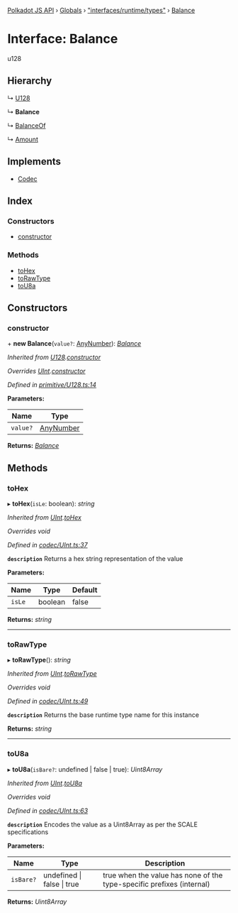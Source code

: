 [Polkadot JS API](../README.md) › [Globals](../globals.md) › ["interfaces/runtime/types"](../modules/_interfaces_runtime_types_.md) › [Balance](_interfaces_runtime_types_.balance.md)

# Interface: Balance

u128

## Hierarchy

  ↳ [U128](../classes/_primitive_u128_.u128.md)

  ↳ **Balance**

  ↳ [BalanceOf](_interfaces_runtime_types_.balanceof.md)

  ↳ [Amount](_interfaces_deprecated_types_.amount.md)

## Implements

* [Codec](_types_.codec.md)

## Index

### Constructors

* [constructor](_interfaces_runtime_types_.balance.md#constructor)

### Methods

* [toHex](_interfaces_runtime_types_.balance.md#tohex)
* [toRawType](_interfaces_runtime_types_.balance.md#torawtype)
* [toU8a](_interfaces_runtime_types_.balance.md#tou8a)

## Constructors

###  constructor

\+ **new Balance**(`value?`: [AnyNumber](../modules/_types_.md#anynumber)): *[Balance](_interfaces_runtime_types_.balance.md)*

*Inherited from [U128](../classes/_primitive_u128_.u128.md).[constructor](../classes/_primitive_u128_.u128.md#constructor)*

*Overrides [UInt](../classes/_codec_uint_.uint.md).[constructor](../classes/_codec_uint_.uint.md#constructor)*

*Defined in [primitive/U128.ts:14](https://github.com/polkadot-js/api/blob/d0f9114/packages/types/src/primitive/U128.ts#L14)*

**Parameters:**

Name | Type |
------ | ------ |
`value?` | [AnyNumber](../modules/_types_.md#anynumber) |

**Returns:** *[Balance](_interfaces_runtime_types_.balance.md)*

## Methods

###  toHex

▸ **toHex**(`isLe`: boolean): *string*

*Inherited from [UInt](../classes/_codec_uint_.uint.md).[toHex](../classes/_codec_uint_.uint.md#tohex)*

*Overrides void*

*Defined in [codec/UInt.ts:37](https://github.com/polkadot-js/api/blob/d0f9114/packages/types/src/codec/UInt.ts#L37)*

**`description`** Returns a hex string representation of the value

**Parameters:**

Name | Type | Default |
------ | ------ | ------ |
`isLe` | boolean | false |

**Returns:** *string*

___

###  toRawType

▸ **toRawType**(): *string*

*Inherited from [UInt](../classes/_codec_uint_.uint.md).[toRawType](../classes/_codec_uint_.uint.md#torawtype)*

*Overrides void*

*Defined in [codec/UInt.ts:49](https://github.com/polkadot-js/api/blob/d0f9114/packages/types/src/codec/UInt.ts#L49)*

**`description`** Returns the base runtime type name for this instance

**Returns:** *string*

___

###  toU8a

▸ **toU8a**(`isBare?`: undefined | false | true): *Uint8Array*

*Inherited from [UInt](../classes/_codec_uint_.uint.md).[toU8a](../classes/_codec_uint_.uint.md#tou8a)*

*Overrides void*

*Defined in [codec/UInt.ts:63](https://github.com/polkadot-js/api/blob/d0f9114/packages/types/src/codec/UInt.ts#L63)*

**`description`** Encodes the value as a Uint8Array as per the SCALE specifications

**Parameters:**

Name | Type | Description |
------ | ------ | ------ |
`isBare?` | undefined &#124; false &#124; true | true when the value has none of the type-specific prefixes (internal)  |

**Returns:** *Uint8Array*
